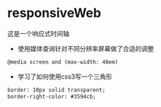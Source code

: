 # responsiveWeb
这是一个响应式时间轴

- 使用媒体查询针对不同分辨率屏幕做了合适的调整
```html
@media screen and (max-width: 40em)
```

- 学习了如何使用css3写一个三角形
```html
border: 10px solid transparent;
border-right-color: #3594cb;
```
